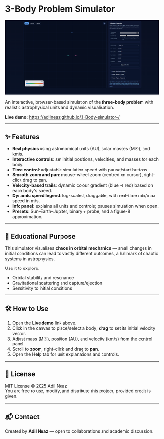 # 3-Body Problem Simulator
![Simulator Screenshot](screenshot.png)

An interactive, browser-based simulation of the **three-body problem** with realistic astrophysical units and dynamic visualisation.

**Live demo:** https://adilneaz.github.io/3-Body-simulator-/

---

## ✨ Features
- **Real physics** using astronomical units (AU), solar masses (M☉), and km/s.
- **Interactive controls**: set initial positions, velocities, and masses for each body.
- **Time control**: adjustable simulation speed with pause/start buttons.
- **Smooth zoom and pan**: mouse-wheel zoom (centred on cursor), right-click drag to pan.
- **Velocity-based trails**: dynamic colour gradient (blue → red) based on each body's speed.
- **Dynamic speed legend**: log-scaled, draggable, with real-time min/max speed in m/s.
- **Info panel**: explains all units and controls; pauses simulation when open.
- **Presets**: Sun–Earth–Jupiter, binary + probe, and a figure-8 approximation.

---

## 🎯 Educational Purpose
This simulator visualises **chaos in orbital mechanics** — small changes in initial conditions can lead to vastly different outcomes, a hallmark of chaotic systems in astrophysics.

Use it to explore:
- Orbital stability and resonance
- Gravitational scattering and capture/ejection
- Sensitivity to initial conditions

---

## 🛠 How to Use
1. Open the **Live demo** link above.
2. Click in the canvas to place/select a body; **drag** to set its initial velocity vector.
3. Adjust mass (M☉), position (AU), and velocity (km/s) from the control panel.
4. Scroll to **zoom**, right-click and drag to **pan**.
5. Open the **Help** tab for unit explanations and controls.

---

## 📜 License
MIT License © 2025 Adil Neaz  
You are free to use, modify, and distribute this project, provided credit is given.

---

## 📬 Contact
Created by **Adil Neaz** — open to collaborations and academic discussion.

